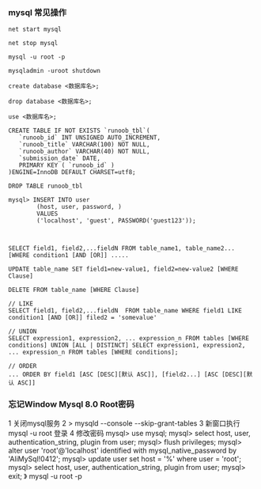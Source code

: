 ### mysql 常见操作

```
net start mysql

net stop mysql

mysql -u root -p

mysqladmin -uroot shutdown

create database <数据库名>;

drop database <数据库名>;

use <数据库名>;

CREATE TABLE IF NOT EXISTS `runoob_tbl`(
   `runoob_id` INT UNSIGNED AUTO_INCREMENT,
   `runoob_title` VARCHAR(100) NOT NULL,
   `runoob_author` VARCHAR(40) NOT NULL,
   `submission_date` DATE,
   PRIMARY KEY ( `runoob_id` )
)ENGINE=InnoDB DEFAULT CHARSET=utf8;

DROP TABLE runoob_tbl

mysql> INSERT INTO user 
        (host, user, password, ) 
        VALUES 
        ('localhost', 'guest', PASSWORD('guest123'));



SELECT field1, field2,...fieldN FROM table_name1, table_name2... [WHERE condition1 [AND [OR]] .....

UPDATE table_name SET field1=new-value1, field2=new-value2 [WHERE Clause]

DELETE FROM table_name [WHERE Clause]

// LIKE
SELECT field1, field2,...fieldN  FROM table_name WHERE field1 LIKE condition1 [AND [OR]] filed2 = 'somevalue'

// UNION
SELECT expression1, expression2, ... expression_n FROM tables [WHERE conditions] UNION [ALL | DISTINCT] SELECT expression1, expression2, ... expression_n FROM tables [WHERE conditions];

// ORDER
... ORDER BY field1 [ASC [DESC][默认 ASC]], [field2...] [ASC [DESC][默认 ASC]]
```

### 忘记Window Mysql 8.0 Root密码 

1 关闭mysql服务
2 >  mysqld --console --skip-grant-tables 
3 新窗口执行 mysql -u root 登录
4  修改密码
mysql> use mysql;
mysql> select host, user, authentication_string, plugin from user;
mysql>  flush privileges;
mysql>   alter user 'root'@'localhost' identified with mysql_native_password by 'AliMySql!0412';
mysql>    update user set host = '%' where user = 'root';
mysql>    select host, user, authentication_string, plugin from user;
mysql>  exit;
》 mysql -u root -p

